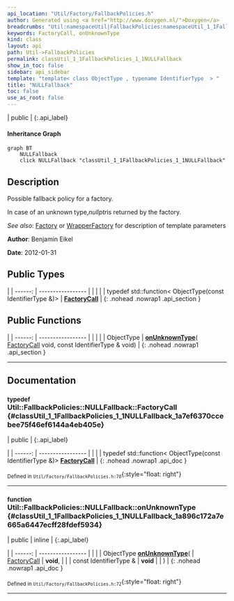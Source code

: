 ```yaml
---
api_location: "Util/Factory/FallbackPolicies.h"
author: Generated using <a href="http://www.doxygen.nl/">Doxygen</a>
breadcrumbs: "Util:namespaceUtil|FallbackPolicies:namespaceUtil_1_1FallbackPolicies"
keywords: FactoryCall, onUnknownType
kind: class
layout: api
path: Util->FallbackPolicies
permalink: classUtil_1_1FallbackPolicies_1_1NULLFallback
show_in_toc: false
sidebar: api_sidebar
template: "template< class ObjectType , typename IdentifierType  > "
title: "NULLFallback"
toc: false
use_as_root: false
---
```


| public |
{:.api_label}

#### Inheritance Graph

```mermaid
graph BT
	NULLFallback
	click NULLFallback "classUtil_1_1FallbackPolicies_1_1NULLFallback"
```

## Description

Possible fallback policy for a factory.

In case of an unknown type,*nullptr*is returned by the factory.



*See also*:  [Factory](classUtil_1_1Factory) or [WrapperFactory](classUtil_1_1WrapperFactory) for description of template parameters



**Author**: Benjamin Eikel



**Date**: 2012-01-31





## Public Types

|
| ------: | ----------------- |
|  | |
| typedef std::function< ObjectType(const IdentifierType &)> | **[FactoryCall](#classUtil_1_1FallbackPolicies_1_1NULLFallback_1a7ef6370ccebee75f46ef6144a4eb405e)**  |
{: .nohead .nowrap1 .api_section }


## Public Functions

|
| ------: | ----------------- |
|  | |
| ObjectType | **[onUnknownType](#classUtil_1_1FallbackPolicies_1_1NULLFallback_1a896c172a7e665a6447ecff28fdef5934)**( [FactoryCall](classUtil_1_1FallbackPolicies_1_1NULLFallback#classUtil_1_1FallbackPolicies_1_1NULLFallback_1a7ef6370ccebee75f46ef6144a4eb405e)  void, const IdentifierType & void) |
{: .nohead .nowrap1 .api_section }


-------------------------------------------------------------------

## Documentation

### <small>typedef</small><br/> Util::FallbackPolicies::NULLFallback::FactoryCall {#classUtil_1_1FallbackPolicies_1_1NULLFallback_1a7ef6370ccebee75f46ef6144a4eb405e}

| public |
{:.api_label}

|
| ------: | ----------------- |
|  |
| typedef std::function< ObjectType(const IdentifierType &)> **[FactoryCall](#classUtil_1_1FallbackPolicies_1_1NULLFallback_1a7ef6370ccebee75f46ef6144a4eb405e)**  |
{: .nohead .nowrap1 .api_doc }





<sub>Defined in `Util/Factory/FallbackPolicies.h:70`</sub>{:style="float: right"}

-------------------------------------------------------------------

### <small>function</small><br/> Util::FallbackPolicies::NULLFallback::onUnknownType {#classUtil_1_1FallbackPolicies_1_1NULLFallback_1a896c172a7e665a6447ecff28fdef5934}

| public | inline |
{:.api_label}

|
| ------: | ----------------- |
|  |
| ObjectType **[onUnknownType](#classUtil_1_1FallbackPolicies_1_1NULLFallback_1a896c172a7e665a6447ecff28fdef5934)**( |  [FactoryCall](classUtil_1_1FallbackPolicies_1_1NULLFallback#classUtil_1_1FallbackPolicies_1_1NULLFallback_1a7ef6370ccebee75f46ef6144a4eb405e)  | **void**, |
| | const IdentifierType & | **void** |
|   ) |
{: .nohead .nowrap1 .api_doc }





<sub>Defined in `Util/Factory/FallbackPolicies.h:72`</sub>{:style="float: right"}

-------------------------------------------------------------------

